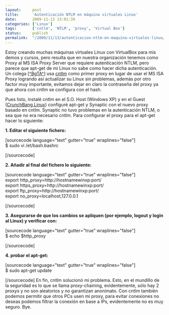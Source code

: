 ```yaml
---
layout:     post
title:      'Autenticación NTLM en máquina virtuales Linux'
date:       2009-11-13 13:01:39
categories: ['Linux']
tags:       ['cntlm', 'NTLM', 'proxy', 'Virtual Box']
status:     publish 
permalink:  "/2009/11/13/autenticacion-ntlm-en-maquina-virtuales-linux/"
---
```

Estoy creando muchas máquinas virtuales Linux con VirtualBox para mis demos y cursos, pero resulta que en nuestra organización tenemos como Proxy al MS ISA Proxy Server que requiere autenticación NTLM, pero parece que apt-get de mi Linux no sabe como hacer dicha autenticación.
Un colega [[^BgTA^]](http://blog.bgta.ne) usa [cntlm](http://cntlm.sourceforge.net) como primer proxy en lugar de usar el MS ISA Proxy logrando así actualizar su Linux sin problemas, además por otro factor muy importante, evitamos dejar en claro la contraseña del proxy ya que ahora con cntlm se configura con el hash.  

<!-- more -->  
Pues listo, instalé cntlm en el S.O. Host (Windows XP) y en el Guest ([CrunchBang Linux](http://crunchbanglinux.org/)) configuré apt-get y Synaptic con el nuevo proxy basado en cntlm. Synaptic no tuvo problemas en la autenticación NTLM, o sea que no era necesario cntlm.
Para configurar el proxy para el apt-get hacer lo siguiente:

**1\. Editar el siguiente fichero:**

[sourcecode language="text" gutter="true" wraplines="false"]  
$ sudo vi /et/bash.bashrc  

[/sourcecode]

**2\. Añadir al final del fichero lo siguiente:**

[sourcecode language="text" gutter="true" wraplines="false"]  
export http_proxy=http://hostnamewinxp:port/  
export https_proxy=http://hostnamewinxp:port/  
export ftp_proxy=http://hostnamewinxp:port/  
export no_proxy=localhost,127.0.0.1  

[/sourcecode]

**3\. Asegurarse de que los cambios se apliquen (por ejemplo, logout y login al Linux) y verificar con:**

[sourcecode language="text" gutter="true" wraplines="false"]  
$ echo $http_proxy  

[/sourcecode]

**4\. probar el apt-get:**

[sourcecode language="text" gutter="true" wraplines="false"]  
$ sudo apt-get update  

[/sourcecode]
En fin, cntlm solucionó mi problema. Esto, en el mundillo de la seguridad es lo que se llama proxy-chaining, evidentemente, sólo hay 2 proxys y no son aleatorios y no garantizan anonimato.
Con cntlm también podemos permitir que otros PCs usen mi proxy, para evitar conexiones no deseas podemos filtrar la conexión en base a IPs, evidentemente no es muy seguro.
Bye.
